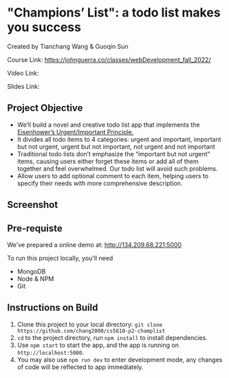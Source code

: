 # "Champions’ List": a todo list makes you success

Created by Tianchang Wang & Guoqin Sun

Course Link: https://johnguerra.co/classes/webDevelopment_fall_2022/

Video Link:

Slides Link:

## Project Objective

- We’ll build a novel and creative todo list app that implements the [Eisenhower’s Urgent/Important Principle.](https://www.mindtools.com/pages/article/newHTE_91.htm#:~:text=The%20urgent%20are%20not%20important,effective%20as%20well%20as%20efficient.)
- It divides all todo items to 4 categories: urgent and important, important but not urgent, urgent but not important, not urgent and not important
- Traditional todo lists don’t emphasize the “important but not urgent” items, causing users either forget these items or add all of them together and feel overwhelmed. Our todo list will avoid such problems.
- Allow users to add optional comment to each item, helping users to specify their needs with more comprehensive description.

## Screenshot 



## Pre-requiste

We've prepared a online demo at: http://134.209.68.221:5000

To run this project locally, you'll need

- MongoDB
- Node & NPM
- Git

## Instructions on Build

1. Clone this project to your local directory: `git clone https://github.com/chang2000/cs5610-p2-champlist`
2. `cd` to the project directory, run `npm install` to install dependencies.
3. Use `npm start` to start the app, and the app is running on  `http://localhost:5000`.
4. You may also use `npm run dev` to enter development mode, any changes of code will be reflected to app immediately. 